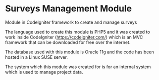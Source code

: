 # Surveys Management Module
Module in CodeIgniter framework to create and manage surveys

The language used to create this module is PHP5 and it was created to work inside CodeIgniter (https://codeigniter.com/) which is an MVC framework that can be downloaded for free over the internet.

The database used with this module is Oracle 11g and the code has been hosted in a Linux SUSE server.

The system which this module was created for is for an internal system which is used to manage project data.
